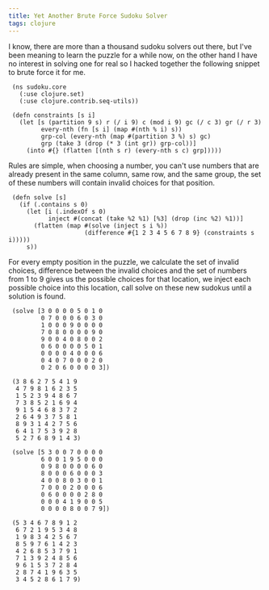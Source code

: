 ```yaml
---
title: Yet Another Brute Force Sudoku Solver
tags: clojure
---
```


I know, there are more than a thousand sudoku solvers out there, but
I've been meaning to learn the puzzle for a while now, on the other hand
I have no interest in solving one for real so I hacked together the
following snippet to brute force it for me.

     (ns sudoku.core
       (:use clojure.set)
       (:use clojure.contrib.seq-utils))

     (defn constraints [s i]
       (let [s (partition 9 s) r (/ i 9) c (mod i 9) gc (/ c 3) gr (/ r 3)
             every-nth (fn [s i] (map #(nth % i) s))
             grp-col (every-nth (map #(partition 3 %) s) gc)
             grp (take 3 (drop (* 3 (int gr)) grp-col))]
         (into #{} (flatten [(nth s r) (every-nth s c) grp]))))

Rules are simple, when choosing a number, you can't use numbers that are
already present in the same column, same row, and the same group, the
set of these numbers will contain invalid choices for that position.

     (defn solve [s]
       (if (.contains s 0)
         (let [i (.indexOf s 0)
               inject #(concat (take %2 %1) [%3] (drop (inc %2) %1))]
           (flatten (map #(solve (inject s i %))
                         (difference #{1 2 3 4 5 6 7 8 9} (constraints s i))))) 
         s))

For every empty position in the puzzle, we calculate the set of invalid
choices, difference between the invalid choices and the set of numbers
from 1 to 9 gives us the possible choices for that location, we inject
each possible choice into this location, call solve on these new
sudokus until a solution is found.

     (solve [3 0 0 0 0 5 0 1 0
             0 7 0 0 0 6 0 3 0
             1 0 0 0 9 0 0 0 0
             7 0 8 0 0 0 0 9 0
             9 0 0 4 0 8 0 0 2
             0 6 0 0 0 0 5 0 1
             0 0 0 0 4 0 0 0 6
             0 4 0 7 0 0 0 2 0
             0 2 0 6 0 0 0 0 3])

     (3 8 6 2 7 5 4 1 9 
      4 7 9 8 1 6 2 3 5 
      1 5 2 3 9 4 8 6 7 
      7 3 8 5 2 1 6 9 4 
      9 1 5 4 6 8 3 7 2 
      2 6 4 9 3 7 5 8 1 
      8 9 3 1 4 2 7 5 6 
      6 4 1 7 5 3 9 2 8 
      5 2 7 6 8 9 1 4 3)

     (solve [5 3 0 0 7 0 0 0 0
             6 0 0 1 9 5 0 0 0
             0 9 8 0 0 0 0 6 0
             8 0 0 0 6 0 0 0 3
             4 0 0 8 0 3 0 0 1
             7 0 0 0 2 0 0 0 6
             0 6 0 0 0 0 2 8 0
             0 0 0 4 1 9 0 0 5
             0 0 0 0 8 0 0 7 9])

     (5 3 4 6 7 8 9 1 2
      6 7 2 1 9 5 3 4 8
      1 9 8 3 4 2 5 6 7
      8 5 9 7 6 1 4 2 3
      4 2 6 8 5 3 7 9 1
      7 1 3 9 2 4 8 5 6
      9 6 1 5 3 7 2 8 4
      2 8 7 4 1 9 6 3 5
      3 4 5 2 8 6 1 7 9)
